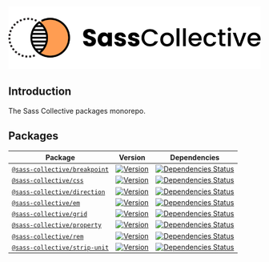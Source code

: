 <div align="center">

![Sass Collective](.github/logo.svg)

</div>

## Introduction

The Sass Collective packages monorepo.

## Packages

| Package                                                                                                                           | Version                                                                                                                            | Dependencies                                                                                                                                                                                                        |
|-----------------------------------------------------------------------------------------------------------------------------------|------------------------------------------------------------------------------------------------------------------------------------|---------------------------------------------------------------------------------------------------------------------------------------------------------------------------------------------------------------------|
| [`@sass-collective/breakpoint`](https://github.com/sass-collective/sass-collective/blob/master/packages/breakpoint)               | [![Version](https://flat.badgen.net/npm/v/@sass-collective/breakpoint)](https://www.npmjs.com/package/@sass-collective/breakpoint) | [![Dependencies Status](https://david-dm.org/sass-collective/sass-collective/status.svg?style=flat-square&path=packages/breakpoint)](https://david-dm.org/sass-collective/sass-collective?path=packages/breakpoint) |
| [`@sass-collective/css`](https://github.com/sass-collective/sass-collective/blob/master/packages/css)                             | [![Version](https://flat.badgen.net/npm/v/@sass-collective/css)](https://www.npmjs.com/package/@sass-collective/css)               | [![Dependencies Status](https://david-dm.org/sass-collective/sass-collective/status.svg?style=flat-square&path=packages/css)](https://david-dm.org/sass-collective/sass-collective?path=packages/css)               |
| [`@sass-collective/direction`](https://github.com/sass-collective/sass-collective/blob/master/packages/direction)                 | [![Version](https://flat.badgen.net/npm/v/@sass-collective/direction)](https://www.npmjs.com/package/@sass-collective/direction)   | [![Dependencies Status](https://david-dm.org/sass-collective/sass-collective/status.svg?style=flat-square&path=packages/direction)](https://david-dm.org/sass-collective/sass-collective?path=packages/direction)   |
| [`@sass-collective/em`](https://github.com/sass-collective/sass-collective/blob/master/packages/em)                               | [![Version](https://flat.badgen.net/npm/v/@sass-collective/em)](https://www.npmjs.com/package/@sass-collective/em)                 | [![Dependencies Status](https://david-dm.org/sass-collective/sass-collective/status.svg?style=flat-square&path=packages/em)](https://david-dm.org/sass-collective/sass-collective?path=packages/em)                 |
| [`@sass-collective/grid`](https://github.com/sass-collective/sass-collective/blob/master/packages/grid)                           | [![Version](https://flat.badgen.net/npm/v/@sass-collective/grid)](https://www.npmjs.com/package/@sass-collective/grid)             | [![Dependencies Status](https://david-dm.org/sass-collective/sass-collective/status.svg?style=flat-square&path=packages/grid)](https://david-dm.org/sass-collective/sass-collective?path=packages/grid)             |
| [`@sass-collective/property`](https://github.com/sass-collective/sass-collective/blob/master/packages/property)                   | [![Version](https://flat.badgen.net/npm/v/@sass-collective/property)](https://www.npmjs.com/package/@sass-collective/property)     | [![Dependencies Status](https://david-dm.org/sass-collective/sass-collective/status.svg?style=flat-square&path=packages/property)](https://david-dm.org/sass-collective/sass-collective?path=packages/property)     |
| [`@sass-collective/rem`](https://github.com/sass-collective/sass-collective/blob/master/packages/rem)                             | [![Version](https://flat.badgen.net/npm/v/@sass-collective/rem)](https://www.npmjs.com/package/@sass-collective/rem)               | [![Dependencies Status](https://david-dm.org/sass-collective/sass-collective/status.svg?style=flat-square&path=packages/rem)](https://david-dm.org/sass-collective/sass-collective?path=packages/rem)               |
| [`@sass-collective/strip-unit`](https://github.com/sass-collective/sass-collective/blob/master/packages/strip-unit)               | [![Version](https://flat.badgen.net/npm/v/@sass-collective/strip-unit)](https://www.npmjs.com/package/@sass-collective/strip-unit) | [![Dependencies Status](https://david-dm.org/sass-collective/sass-collective/status.svg?style=flat-square&path=packages/strip-unit)](https://david-dm.org/sass-collective/sass-collective?path=packages/strip-unit) |
